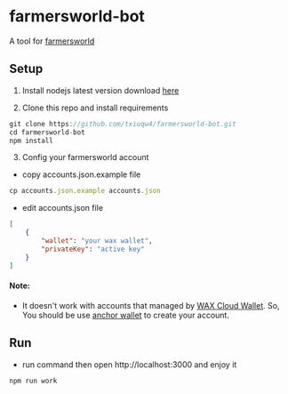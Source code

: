 # farmersworld-bot
A tool for [farmersworld](https://play.farmersworld.io/)

## Setup
1. Install nodejs latest version download
[here](https://nodejs.org/en/download/current/)

2. Clone this repo and install requirements
```js
git clone https://github.com/txiuqw4/farmersworld-bot.git
cd farmersworld-bot
npm install
```

3. Config your farmersworld account
- copy accounts.json.example file
```js
cp accounts.json.example accounts.json
```
- edit accounts.json file
```json
[
    {
        "wallet": "your wax wallet",
        "privateKey": "active key"
    }
]
```
#### Note:
- It doesn't work with accounts that managed by [WAX Cloud Wallet](https://wallet.wax.io/). So, You should be use [anchor wallet](https://greymass.com/anchor/) to create your account.
## Run
- run command then open http://localhost:3000 and enjoy it
```js
npm run work
```

